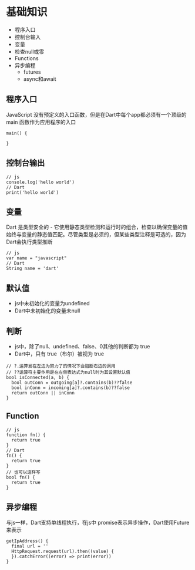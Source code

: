 # 基础知识

* 程序入口
* 控制台输入
* 变量
* 检查null或零
* Functions
* 异步编程
  + futures
  + async和await

## 程序入口

JavaScript 没有预定义的入口函数，但是在Dart中每个app都必须有一个顶级的 main 函数作为应用程序的入口

``` 
main() {
  
}
```

## 控制台输出

``` 
// js
console.log('hello world')
// Dart
print('hello world')
```

## 变量

Dart 是类型安全的 - 它使用静态类型检测和运行时的组合，检查以确保变量的值始终与变量的静态值匹配。尽管类型是必须的，但某些类型注释是可选的，因为Dart会执行类型推断

``` 
// js
var name = "javascript"
// Dart
String name = 'dart'
```

## 默认值

* js中未初始化的变量为undefined
* Dart中未初始化的变量未null

## 判断

* js中，除了null、undefined、false、0其他的判断都为 true
* Dart中，只有 true（布尔）被视为 true

``` 
// ?.运算发在左边为努力了的情况下会阻断右边的调用
// ??运算符主要作用是在左侧表达式为null时为其设置默认值
bool isConnected(a, b) {
  bool outConn = outgoing[a]?.contains(b)??false
  bool inConn = incoming[a]?.contains(b)??false
  return outConn || inConn
}
```

## Function

``` 
// js
function fn() {
  return true
}
// Dart
fn() {
  return true
}
// 也可以这样写
bool fn() {
  return true
}
```

## 异步编程

与js一样，Dart支持单线程执行，在js中 promise表示异步操作，Dart使用Future来表示

``` 
getIpAddress() {
  final url = ''
  HttpRequest.request(url).then((value) {
  }).catchError((error) => print(error))
}
```

